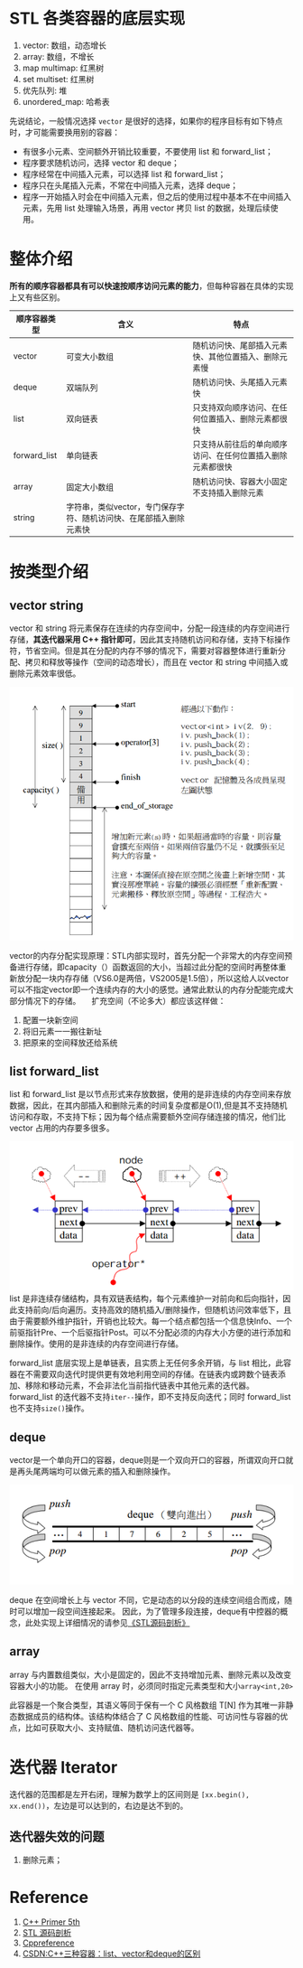# STL 各类容器的底层实现
1. vector: 数组，动态增长
2. array: 数组，不增长
3. map multimap: 红黑树
4. set multiset: 红黑树
5. 优先队列: 堆
6. unordered_map: 哈希表

先说结论，一般情况选择 `vector` 是很好的选择，如果你的程序目标有如下特点时，才可能需要换用别的容器：
- 有很多小元素、空间额外开销比较重要，不要使用 list 和 forward_list；
- 程序要求随机访问，选择 vector 和 deque；
- 程序经常在中间插入元素，可以选择 list 和 forward_list；
- 程序只在头尾插入元素，不常在中间插入元素，选择 deque；
- 程序一开始插入时会在中间插入元素，但之后的使用过程中基本不在中间插入元素，先用 list 处理输入场景，再用 vector 拷贝 list 的数据，处理后续使用。

# 整体介绍
**所有的顺序容器都具有可以快速按顺序访问元素的能力**，但每种容器在具体的实现上又有些区别。

| 顺序容器类型 | 含义 | 特点 |
| - | - | - |
| vector | 可变大小数组 | 随机访问快、尾部插入元素快、其他位置插入、删除元素慢 |
| deque | 双端队列 | 随机访问快、头尾插入元素快 |
| list | 双向链表 | 只支持双向顺序访问、在任何位置插入、删除元素都很快 |
| forward_list | 单向链表 | 只支持从前往后的单向顺序访问、在任何位置插入删除元素都很快 |
| array | 固定大小数组 | 随机访问快、容器大小固定不支持插入删除元素 |
| string | 字符串，类似vector，专门保存字符、随机访问快、在尾部插入删除元素快 |

# 按类型介绍
## vector string

vector 和 string 将元素保存在连续的内存空间中，分配一段连续的内存空间进行存储，**其迭代器采用 C++ 指针即可**，因此其支持随机访问和存储，支持下标操作符，节省空间。但是其在分配的内存不够的情况下，需要对容器整体进行重新分配、拷贝和释放等操作（空间的动态增长），而且在 vector 和 string 中间插入或删除元素效率很低。

![vector](../imgs/vector.png)

vector的内存分配实现原理：STL内部实现时，首先分配一个非常大的内存空间预备进行存储，即capacity（）函数返回的大小，当超过此分配的空间时再整体重新放分配一块内存存储（VS6.0是两倍，VS2005是1.5倍），所以这给人以vector可以不指定vector即一个连续内存的大小的感觉。通常此默认的内存分配能完成大部分情况下的存储。
    
扩充空间（不论多大）都应该这样做：
1. 配置一块新空间
2. 将旧元素一一搬往新址
3. 把原来的空间释放还给系统

## list forward_list
list 和 forward_list 是以节点形式来存放数据，使用的是非连续的内存空间来存放数据，因此，在其内部插入和删除元素的时间复杂度都是O(1),但是其不支持随机访问和存取，不支持下标；因为每个结点需要额外空间存储连接的情况，他们比 vector 占用的内存要多很多。

![list](../imgs/list.png)
list 是非连续存储结构，具有双链表结构，每个元素维护一对前向和后向指针，因此支持前向/后向遍历。支持高效的随机插入/删除操作，但随机访问效率低下，且由于需要额外维护指针，开销也比较大。每一个结点都包括一个信息快Info、一个前驱指针Pre、一个后驱指针Post。可以不分配必须的内存大小方便的进行添加和删除操作。使用的是非连续的内存空间进行存储。

forward_list 底层实现上是单链表，且实质上无任何多余开销，与 list 相比，此容器在不需要双向迭代时提供更有效地利用空间的存储。在链表内或跨数个链表添加、移除和移动元素，不会非法化当前指代链表中其他元素的迭代器。forward_list 的迭代器不支持`iter--`操作，即不支持反向迭代；同时 forward_list 也不支持`size()`操作。


## deque
vector是一个单向开口的容器，deque则是一个双向开口的容器，所谓双向开口就是再头尾两端均可以做元素的插入和删除操作。

![deque](../imgs/deque.png)

deque 在空间增长上与 vector 不同，它是动态的以分段的连续空间组合而成，随时可以增加一段空间连接起来。
因此，为了管理多段连接，deque有中控器的概念，此处实现上详细情况的请参见[《STL源码剖析》](https://item.jd.com/11821611.html)

## array
array 与内置数组类似，大小是固定的，因此不支持增加元素、删除元素以及改变容器大小的功能。
在使用 array 时，必须同时指定元素类型和大小`array<int,20>`

此容器是一个聚合类型，其语义等同于保有一个 C 风格数组 T[N] 作为其唯一非静态数据成员的结构体。该结构体结合了 C 风格数组的性能、可访问性与容器的优点，比如可获取大小、支持赋值、随机访问迭代器等。

# 迭代器 Iterator
迭代器的范围都是左开右闭，理解为数学上的区间则是 `[xx.begin(), xx.end())`，左边是可以达到的，右边是达不到的。

## 迭代器失效的问题
1. 删除元素；

# Reference
1. [C++ Primer 5th](https://item.jd.com/11306138.html)
2. [STL 源码剖析](https://item.jd.com/11821611.html)
3. [Cppreference](https://zh.cppreference.com/w/cpp/container/forward_list)
4. [CSDN:C++三种容器：list、vector和deque的区别](https://blog.csdn.net/gogokongyin/article/details/51178378)